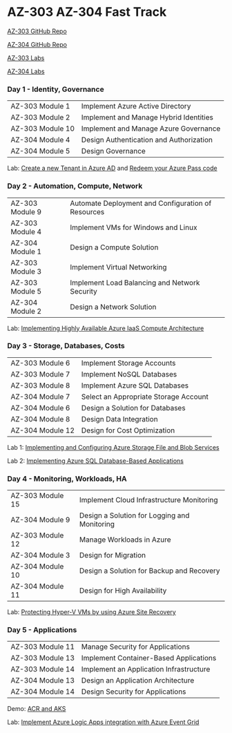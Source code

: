 # AZ-303 AZ-304 Fast Track

[AZ-303 GitHub Repo](https://github.com/MicrosoftLearning/AZ-303-Microsoft-Azure-Architect-Technologies)

[AZ-304 GitHub Repo](https://github.com/MicrosoftLearning/AZ-304-Microsoft-Azure-Architect-Design)

[AZ-303 Labs](https://microsoftlearning.github.io/AZ-303-Microsoft-Azure-Architect-Technologies/)

[AZ-304 Labs](https://microsoftlearning.github.io/AZ-304-Microsoft-Azure-Architect-Design/)


### Day 1 - Identity, Governance
|                 |             |
| --------------- | ----------- |
|AZ-303 Module 1  | Implement Azure Active Directory |
|AZ-303 Module 2  | Implement and Manage Hybrid Identities |
|AZ-303 Module 10 | Implement and Manage Azure Governance |
|AZ-304 Module 4  | Design Authentication and Authorization |
|AZ-304 Module 5  | Design Governance |


Lab: [Create a new Tenant in Azure AD](https://github.com/www42/aztraining/blob/master/New-Tenant/Create-Tenant.md) and [Redeem your Azure Pass code](https://github.com/www42/aztraining/blob/master/New-Tenant/Redeem-Azure-Pass.md)


### Day 2 - Automation, Compute, Network

|                 |             |
| --------------- | ----------- |
|AZ-303 Module 9  | Automate Deployment and Configuration of Resources |
|AZ-303 Module 4  | Implement VMs for Windows and Linux |
|AZ-304 Module 1  | Design a Compute Solution |
|AZ-303 Module 3  | Implement Virtual Networking |
|AZ-303 Module 5  | Implement Load Balancing and Network Security |
|AZ-304 Module 2  | Design a Network Solution |

Lab: [Implementing Highly Available Azure IaaS Compute Architecture](https://microsoftlearning.github.io/AZ-303-Microsoft-Azure-Architect-Technologies/Instructions/Labs/Module_05_Lab.html)

### Day 3 - Storage, Databases, Costs

|                 |             |
| --------------- | ----------- |
|AZ-303 Module 6  | Implement Storage Accounts |
|AZ-303 Module 7  | Implement NoSQL Databases |
|AZ-303 Module 8  | Implement Azure SQL Databases |
|AZ-304 Module 7  | Select an Appropriate Storage Account |
|AZ-304 Module 6  | Design a Solution for Databases |
|AZ-304 Module 8  | Design Data Integration |
|AZ-304 Module 12 | Design for Cost Optimization |

Lab 1: [Implementing and Configuring Azure Storage File and Blob Services](https://microsoftlearning.github.io/AZ-303-Microsoft-Azure-Architect-Technologies/Instructions/Labs/Module_06_Lab.html)

Lab 2: [Implementing Azure SQL Database-Based Applications](https://microsoftlearning.github.io/AZ-304-Microsoft-Azure-Architect-Design/Instructions/Labs/Module_6_Lab.html)


### Day 4 - Monitoring, Workloads, HA

|                 |             |
| --------------- | ----------- |
|AZ-303 Module 15 | Implement Cloud Infrastructure Monitoring |
|AZ-304 Module 9  | Design a Solution for Logging and Monitoring |
|AZ-303 Module 12 | Manage Workloads in Azure |
|AZ-304 Module 3  | Design for Migration |
|AZ-304 Module 10 | Design a Solution for Backup and Recovery |
|AZ-304 Module 11 | Design for High Availability |

Lab: [Protecting Hyper-V VMs by using Azure Site Recovery](https://microsoftlearning.github.io/AZ-303-Microsoft-Azure-Architect-Technologies/Instructions/Labs/Module_12_Lab.html)

### Day 5 - Applications

|                 |             |
| --------------- | ----------- |
|AZ-303 Module 11 | Manage Security for Applications |
|AZ-303 Module 13 | Implement Container-Based Applications |
|AZ-303 Module 14 | Implement an Application Infrastructure |
|AZ-304 Module 13 | Design an Application Architecture |
|AZ-304 Module 14 | Design Security for Applications |

Demo: [ACR and AKS](https://github.com/www42/AZ-303-Microsoft-Azure-Architect-Technologies/blob/master/tj/Demo_Kubernetes.azcli)

Lab: [Implement Azure Logic Apps integration with Azure Event Grid](https://microsoftlearning.github.io/AZ-304-Microsoft-Azure-Architect-Design/Instructions/Labs/Module_13_Lab_a.html)
